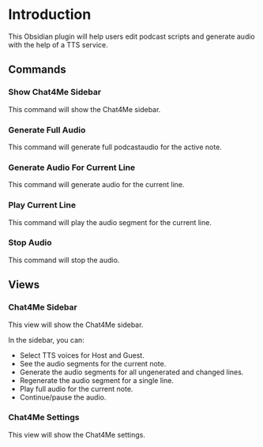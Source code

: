 # Introduction

This Obsidian plugin will help users edit podcast scripts and generate audio with the help of a TTS service.

## Commands

### Show Chat4Me Sidebar

This command will show the Chat4Me sidebar.

### Generate Full Audio

This command will generate full podcastaudio for the active note.

### Generate Audio For Current Line

This command will generate audio for the current line.

### Play Current Line

This command will play the audio segment for the current line.

### Stop Audio

This command will stop the audio.

## Views

### Chat4Me Sidebar

This view will show the Chat4Me sidebar.

In the sidebar, you can:

- Select TTS voices for Host and Guest.
- See the audio segments for the current note.
- Generate the audio segments for all ungenerated and changed lines.
- Regenerate the audio segment for a single line.
- Play full audio for the current note.
- Continue/pause the audio.

### Chat4Me Settings

This view will show the Chat4Me settings.
